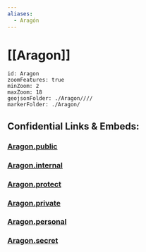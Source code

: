 ```yaml
---
aliases:
  - Aragón
---
```

# [[Aragon]] 


```leaflet
id: Aragon
zoomFeatures: true 
minZoom: 2 
maxZoom: 18
geojsonFolder: ./Aragon////
markerFolder: ./Aragon/
```




## Confidential Links & Embeds: 

### [Aragon.public](/_public/\Earth\Continent\Europe\Europe~South\Spain\Provinces~SpainAragon.public.md) 

### [Aragon.internal](/_internal/\Earth\Continent\Europe\Europe~South\Spain\Provinces~SpainAragon.internal.md) 

### [Aragon.protect](/_protect/\Earth\Continent\Europe\Europe~South\Spain\Provinces~SpainAragon.protect.md) 

### [Aragon.private](/_private/\Earth\Continent\Europe\Europe~South\Spain\Provinces~SpainAragon.private.md) 

### [Aragon.personal](/_personal/\Earth\Continent\Europe\Europe~South\Spain\Provinces~SpainAragon.personal.md) 

### [Aragon.secret](/_secret/\Earth\Continent\Europe\Europe~South\Spain\Provinces~SpainAragon.secret.md)

